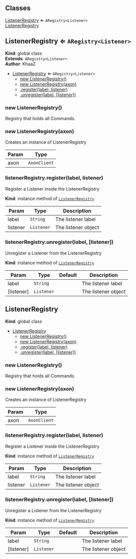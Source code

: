 ## Classes

<dl>
<dt><a href="#ListenerRegistry">ListenerRegistry</a> ⇐ <code>ARegistry&lt;Listener&gt;</code></dt>
<dd></dd>
<dt><a href="#ListenerRegistry">ListenerRegistry</a></dt>
<dd></dd>
</dl>

<a name="ListenerRegistry"></a>

## ListenerRegistry ⇐ <code>ARegistry&lt;Listener&gt;</code>
**Kind**: global class  
**Extends**: <code>ARegistry&lt;Listener&gt;</code>  
**Author**: KhaaZ  

* [ListenerRegistry](#ListenerRegistry) ⇐ <code>ARegistry&lt;Listener&gt;</code>
    * [new ListenerRegistry()](#new_ListenerRegistry_new)
    * [new ListenerRegistry(axon)](#new_ListenerRegistry_new)
    * [.register(label, listener)](#ListenerRegistry+register)
    * [.unregister(label, [listener])](#ListenerRegistry+unregister)

<a name="new_ListenerRegistry_new"></a>

### new ListenerRegistry()
Registry that holds all Commands.

<a name="new_ListenerRegistry_new"></a>

### new ListenerRegistry(axon)
Creates an instance of ListenerRegistry


| Param | Type |
| --- | --- |
| axon | <code>AxonClient</code> | 

<a name="ListenerRegistry+register"></a>

### listenerRegistry.register(label, listener)
Register a Listener inside the ListenerRegistry

**Kind**: instance method of [<code>ListenerRegistry</code>](#ListenerRegistry)  

| Param | Type | Description |
| --- | --- | --- |
| label | <code>String</code> | The listener label |
| listener | <code>Listener</code> | The listener object |

<a name="ListenerRegistry+unregister"></a>

### listenerRegistry.unregister(label, [listener])
Unregister a Listener from the ListenerRegistry

**Kind**: instance method of [<code>ListenerRegistry</code>](#ListenerRegistry)  

| Param | Type | Default | Description |
| --- | --- | --- | --- |
| label | <code>String</code> |  | The listener label |
| [listener] | <code>Listener</code> | <code></code> | The listener object |

<a name="ListenerRegistry"></a>

## ListenerRegistry
**Kind**: global class  

* [ListenerRegistry](#ListenerRegistry)
    * [new ListenerRegistry()](#new_ListenerRegistry_new)
    * [new ListenerRegistry(axon)](#new_ListenerRegistry_new)
    * [.register(label, listener)](#ListenerRegistry+register)
    * [.unregister(label, [listener])](#ListenerRegistry+unregister)

<a name="new_ListenerRegistry_new"></a>

### new ListenerRegistry()
Registry that holds all Commands.

<a name="new_ListenerRegistry_new"></a>

### new ListenerRegistry(axon)
Creates an instance of ListenerRegistry


| Param | Type |
| --- | --- |
| axon | <code>AxonClient</code> | 

<a name="ListenerRegistry+register"></a>

### listenerRegistry.register(label, listener)
Register a Listener inside the ListenerRegistry

**Kind**: instance method of [<code>ListenerRegistry</code>](#ListenerRegistry)  

| Param | Type | Description |
| --- | --- | --- |
| label | <code>String</code> | The listener label |
| listener | <code>Listener</code> | The listener object |

<a name="ListenerRegistry+unregister"></a>

### listenerRegistry.unregister(label, [listener])
Unregister a Listener from the ListenerRegistry

**Kind**: instance method of [<code>ListenerRegistry</code>](#ListenerRegistry)  

| Param | Type | Default | Description |
| --- | --- | --- | --- |
| label | <code>String</code> |  | The listener label |
| [listener] | <code>Listener</code> | <code></code> | The listener object |


